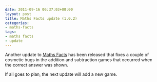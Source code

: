 ```yaml
---
date: 2011-09-16 06:37:03+00:00
layout: post
title: Maths Facts update (1.0.2)
categories:
- maths-facts
tags:
- maths facts
- update
---
```


Another update to [Maths Facts](/apps/maths-facts/) has been released that fixes a couple of cosmetic bugs in the addition and subtraction games that occurred when the correct answer was shown.

If all goes to plan, the next update will add a new game.
